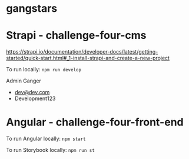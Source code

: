 # gangstars

# Strapi - challenge-four-cms
https://strapi.io/documentation/developer-docs/latest/getting-started/quick-start.html#_1-install-strapi-and-create-a-new-project

To run locally: `npm run develop`

Admin Ganger
- dev@dev.com
- Development123

# Angular - challenge-four-front-end

To run Angular locally: `npm start`

To run Storybook locally: `npm run st`

